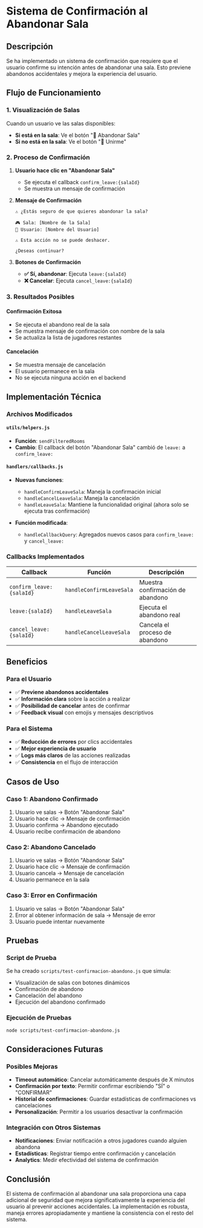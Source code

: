 # Sistema de Confirmación al Abandonar Sala

## Descripción

Se ha implementado un sistema de confirmación que requiere que el usuario confirme su intención antes de abandonar una sala. Esto previene abandonos accidentales y mejora la experiencia del usuario.

## Flujo de Funcionamiento

### 1. Visualización de Salas

Cuando un usuario ve las salas disponibles:

- **Si está en la sala**: Ve el botón "🚪 Abandonar Sala"
- **Si no está en la sala**: Ve el botón "🎯 Unirme"

### 2. Proceso de Confirmación

1. **Usuario hace clic en "Abandonar Sala"**

   - Se ejecuta el callback `confirm_leave:{salaId}`
   - Se muestra un mensaje de confirmación

2. **Mensaje de Confirmación**

   ```
   ⚠️ ¿Estás seguro de que quieres abandonar la sala?

   🎮 Sala: [Nombre de la Sala]
   👤 Usuario: [Nombre del Usuario]

   ⚠️ Esta acción no se puede deshacer.

   ¿Deseas continuar?
   ```

3. **Botones de Confirmación**
   - **✅ Sí, abandonar**: Ejecuta `leave:{salaId}`
   - **❌ Cancelar**: Ejecuta `cancel_leave:{salaId}`

### 3. Resultados Posibles

#### Confirmación Exitosa

- Se ejecuta el abandono real de la sala
- Se muestra mensaje de confirmación con nombre de la sala
- Se actualiza la lista de jugadores restantes

#### Cancelación

- Se muestra mensaje de cancelación
- El usuario permanece en la sala
- No se ejecuta ninguna acción en el backend

## Implementación Técnica

### Archivos Modificados

#### `utils/helpers.js`

- **Función**: `sendFilteredRooms`
- **Cambio**: El callback del botón "Abandonar Sala" cambió de `leave:` a `confirm_leave:`

#### `handlers/callbacks.js`

- **Nuevas funciones**:

  - `handleConfirmLeaveSala`: Maneja la confirmación inicial
  - `handleCancelLeaveSala`: Maneja la cancelación
  - `handleLeaveSala`: Mantiene la funcionalidad original (ahora solo se ejecuta tras confirmación)

- **Función modificada**:
  - `handleCallbackQuery`: Agregados nuevos casos para `confirm_leave:` y `cancel_leave:`

### Callbacks Implementados

| Callback                 | Función                  | Descripción                      |
| ------------------------ | ------------------------ | -------------------------------- |
| `confirm_leave:{salaId}` | `handleConfirmLeaveSala` | Muestra confirmación de abandono |
| `leave:{salaId}`         | `handleLeaveSala`        | Ejecuta el abandono real         |
| `cancel_leave:{salaId}`  | `handleCancelLeaveSala`  | Cancela el proceso de abandono   |

## Beneficios

### Para el Usuario

- ✅ **Previene abandonos accidentales**
- ✅ **Información clara** sobre la acción a realizar
- ✅ **Posibilidad de cancelar** antes de confirmar
- ✅ **Feedback visual** con emojis y mensajes descriptivos

### Para el Sistema

- ✅ **Reducción de errores** por clics accidentales
- ✅ **Mejor experiencia de usuario**
- ✅ **Logs más claros** de las acciones realizadas
- ✅ **Consistencia** en el flujo de interacción

## Casos de Uso

### Caso 1: Abandono Confirmado

1. Usuario ve salas → Botón "Abandonar Sala"
2. Usuario hace clic → Mensaje de confirmación
3. Usuario confirma → Abandono ejecutado
4. Usuario recibe confirmación de abandono

### Caso 2: Abandono Cancelado

1. Usuario ve salas → Botón "Abandonar Sala"
2. Usuario hace clic → Mensaje de confirmación
3. Usuario cancela → Mensaje de cancelación
4. Usuario permanece en la sala

### Caso 3: Error en Confirmación

1. Usuario ve salas → Botón "Abandonar Sala"
2. Error al obtener información de sala → Mensaje de error
3. Usuario puede intentar nuevamente

## Pruebas

### Script de Prueba

Se ha creado `scripts/test-confirmacion-abandono.js` que simula:

- Visualización de salas con botones dinámicos
- Confirmación de abandono
- Cancelación del abandono
- Ejecución del abandono confirmado

### Ejecución de Pruebas

```bash
node scripts/test-confirmacion-abandono.js
```

## Consideraciones Futuras

### Posibles Mejoras

- **Timeout automático**: Cancelar automáticamente después de X minutos
- **Confirmación por texto**: Permitir confirmar escribiendo "SÍ" o "CONFIRMAR"
- **Historial de confirmaciones**: Guardar estadísticas de confirmaciones vs cancelaciones
- **Personalización**: Permitir a los usuarios desactivar la confirmación

### Integración con Otros Sistemas

- **Notificaciones**: Enviar notificación a otros jugadores cuando alguien abandona
- **Estadísticas**: Registrar tiempo entre confirmación y cancelación
- **Analytics**: Medir efectividad del sistema de confirmación

## Conclusión

El sistema de confirmación al abandonar una sala proporciona una capa adicional de seguridad que mejora significativamente la experiencia del usuario al prevenir acciones accidentales. La implementación es robusta, maneja errores apropiadamente y mantiene la consistencia con el resto del sistema.
